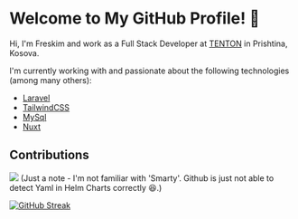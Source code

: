 # Welcome to My GitHub Profile! 👋

Hi, I'm Freskim and work as a Full Stack Developer at [TENTON](https://www.tenton.co) in Prishtina, Kosova.

I'm currently working with and passionate about the following technologies (among many others):

- [Laravel](https://laravel.com/)
- [TailwindCSS](https://tailwindcss.com/)
- [MySql](https://www.mysql.com/)
- [Nuxt](https://nuxt.com/)


## Contributions
![](./profile-3d-contrib/profile-night-rainbow.svg)
(Just a note - I'm not familiar with 'Smarty'. Github is just not able to detect Yaml in Helm Charts correctly 😆.)

[![GitHub Streak](https://streak-stats.demolab.com?user=tnt-freskim-veliu&theme=cobalt2&date_format=j%20M%5B%20Y%5D)](https://git.io/streak-stats)
